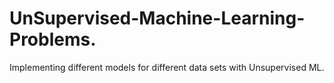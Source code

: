 # UnSupervised-Machine-Learning-Problems.
Implementing different models for different data sets with Unsupervised ML.
